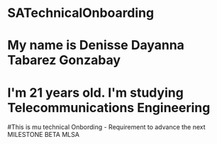 # SATechnicalOnboarding
# My name is Denisse Dayanna Tabarez Gonzabay 
# I'm 21 years old. I'm studying Telecommunications Engineering

#This is mu technical Onbording - Requirement to advance the next MILESTONE BETA MLSA

